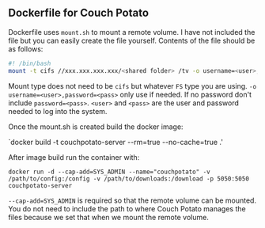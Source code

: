 Dockerfile for Couch Potato
---------------------------

Dockerfile uses `mount.sh` to mount a remote volume. I have not included the file but you can easily create the file yourself.
Contents of the file should be as follows:
```bash
#! /bin/bash
mount -t cifs //xxx.xxx.xxx.xxx/<shared folder> /tv -o username=<user>,password=<pass>
```

Mount type does not need to be `cifs` but whatever `FS` type you are using.
`-o username=<user>,password=<pass>` only use if needed. If no password don't include `password=<pass>`.
`<user>` and `<pass>` are the user and password needed to log into the system.

Once the mount.sh is created build the docker image:

`docker build -t couchpotato-server --rm=true --no-cache=true .'

After image build run the container with:

`docker run -d --cap-add=SYS_ADMIN --name="couchpotato" -v /path/to/config:/config -v /path/to/downloads:/download -p 5050:5050 couchpotato-server`

`--cap-add=SYS_ADMIN` is required so that the remote volume can be mounted.
You do not need to include the path to where Couch Potato manages the files because we set that when we mount the remote volume.
